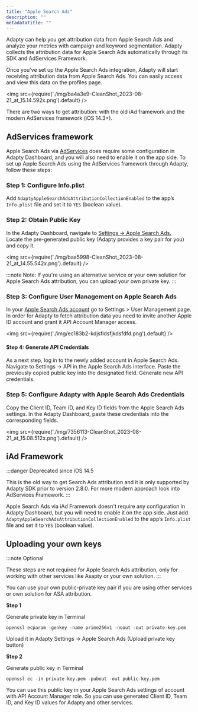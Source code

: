 ```yaml
---
title: "Apple Search Ads"
description: ""
metadataTitle: ""
---
```


Adapty can help you get attribution data from Apple Search Ads and analyze your metrics with campaign and keyword segmentation. Adapty collects the attribution data for Apple Search Ads automatically through its SDK and AdServices Framework.

Once you've set up the Apple Search Ads integration, Adapty will start receiving attribution data from Apple Search Ads. You can easily access and view this data on the profiles page.


<img
  src={require('./img/ba4a3e9-CleanShot_2023-08-21_at_15.14.592x.png').default}
/>





There are two ways to get attribution: with the old iAd framework and the modern AdServices framework (iOS 14.3+). 

## AdServices framework

Apple Search Ads via [AdServices](https://developer.apple.com/documentation/ad_services) does require some configuration in Adapty Dashboard, and you will also need to enable it on the app side. To set up Apple Search Ads using the AdServices framework through Adapty, follow these steps:

### Step 1: Configure Info.plist

Add `AdaptyAppleSearchAdsAttributionCollectionEnabled` to the app’s `Info.plist` file and set it to `YES` (boolean value).

### Step 2: Obtain Public Key

In the Adapty Dashboard, navigate to [Settings -> Apple Search Ads.](https://app.adapty.io/settings/apple-search-ads)  
Locate the pre-generated public key (Adapty provides a key pair for you) and copy it.


<img
  src={require('./img/baa5998-CleanShot_2023-08-21_at_14.55.542x.png').default}
/>





:::note
Note: If you're using an alternative service or your own solution for Apple Search Ads attribution, you can upload your own private key.
:::

### Step 3: Configure User Management on Apple Search Ads

In your [Apple Search Ads account](https://searchads.apple.com/) go to Settings > User Management page. In order for Adapty to fetch attribution data you need to invite another Apple ID account and grant it API Account Manager access.


<img
  src={require('./img/ec183b2-kdjsfldsfjkdsfdfd.png').default}
/>





#### Step 4: Generate API Credentials

As a next step, log in to the newly added account in Apple Search Ads. Navigate to Settings -> API in the Apple Search Ads interface. Paste the previously copied public key into the designated field. Generate new API credentials.

### Step 5: Configure Adapty with Apple Search Ads Credentials

Copy the Client ID, Team ID, and Key ID fields from the Apple Search Ads settings. In the Adapty Dashboard, paste these credentials into the corresponding fields.


<img
  src={require('./img/7356113-CleanShot_2023-08-21_at_15.08.512x.png').default}
/>





## iAd Framework

:::danger
Deprecated since iOS 14.5

This is the old way to get Search Ads attribution and it is only supported by Adapty SDK prior to version 2.8.0. For more modern approach look into AdServices Framework.
:::

Apple Search Ads via iAd Framework doesn't require any configuration in Adapty Dashboard, but you will need to enable it on the app side. Just add `AdaptyAppleSearchAdsAttributionCollectionEnabled` to the app’s `Info.plist` file and set it to `YES` (boolean value).

## Uploading your own keys

:::note
Optional

These steps are not required for Apple Search Ads attribution, only for working with other services like Asapty or your own solution.
:::

You can use your own public-private key pair if you are using other services or own solution for ASA attribution.

**Step 1**

Generate private key in Terminal

```text title="Text"
openssl ecparam -genkey -name prime256v1 -noout -out private-key.pem
```

Upload it in Adapty Settings -> Apple Search Ads (Upload private key button)

**Step 2**

Generate public key in Terminal

```text title="Text"
openssl ec -in private-key.pem -pubout -out public-key.pem
```

You can use this public key in your Apple Search Ads settings of account with API Account Manager role. So you can use generated Client ID, Team ID, and Key ID values for Adapty and other services.